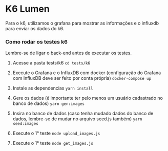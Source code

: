 # K6 Lumen

Para o k6, utilizamos o grafana para mostrar as informações e o influxdb para enviar os dados do k6.

### Como rodar os testes k6

Lembre-se de ligar o back-end antes de executar os testes.

1. Acesse a pasta tests/k6
`cd tests/k6`

2. Execute o Grafana e o InfluxDB com docker (configuração do Grafana com InfluxDB deve ser feito por conta própria)
`docker-compose up`

3. Instale as dependencias
`yarn install`

4. Gere os dados (é importante ter pelo menos um usuário cadastrado no banco de dados)
`yarn gen:images`

5. Insira no banco de dados (caso tenha mudado dados do banco de dados, lembre-se de mudar no arquivo seed.js também)
`yarn seed:images`

6. Execute o 1° teste
`node upload_images.js`

6. Execute o 1° teste
`node get_images.js`

